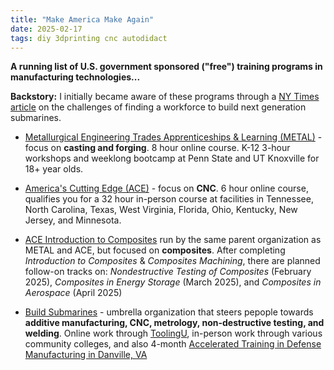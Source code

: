 ```yaml
---
title: "Make America Make Again"
date: 2025-02-17
tags: diy 3dprinting cnc autodidact
---
```


**A running list of U.S. government sponsored ("free") training programs in manufacturing technologies...**

**Backstory:** I initially became aware of these programs through a [NY Times article](https://www.nytimes.com/interactive/2024/10/10/opinion/nuclear-weapons-us-price.html) on the challenges of finding a workforce to build next generation submarines.  

- [Metallurgical Engineering Trades Apprenticeships & Learning (METAL)](https://www.metalforamerica.org) - focus on **casting and forging**. 8 hour online course. K-12 3-hour workshops and weeklong bootcamp at Penn State and UT Knoxville for 18+ year olds. 

- [America's Cutting Edge (ACE)](https://www.americascuttingedge.org/) - focus on **CNC**.  6 hour online course, qualifies you for a 32 hour in-person course at facilities in  Tennessee, North Carolina, Texas, West Virginia, Florida, Ohio, Kentucky, New Jersey, and Minnesota.

- [ACE Introduction to Composites](https://go.iacmi.org/Introduction_to_Composites) run by the same parent organization as METAL and ACE, but focused on **composites**. After completing *Introduction to Composites* & 
*Composites Machining*, there are planned follow-on tracks on: *Nondestructive Testing of Composites* (February 2025),  *Composites in Energy Storage* (March 2025), and *Composites in Aerospace* (April 2025) 

- [Build Submarines](https://www.buildsubmarines.com/training) - umbrella organization that steers pepople towards **additive manufacturing, CNC, metrology, non-destructive testing, and welding**.  Online work through [ToolingU](http://toolingu.com), in-person work through various community colleges, and also 4-month [Accelerated Training in Defense Manufacturing in Danville, VA](https://atdm.org/classes)




